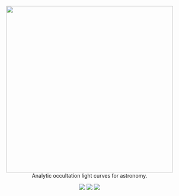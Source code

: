 <p align="center">
  <img width = "450" src="https://github.com/rodluger/starry/blob/master/misc/starry.png?raw=true"/>
  <br>
  Analytic occultation light curves for astronomy.
</p>
<p align="center">
  <a href="https://travis-ci.org/rodluger/starry/"><img src="https://img.shields.io/travis/rodluger/starry/master.svg?colorB=7d93c7"/></a>
  <a href="https://docs.google.com/viewer?url=https://github.com/rodluger/starry/raw/master-pdf/tex/starry.pdf"><img src="https://img.shields.io/badge/read-the_paper-7d93c7.svg?style=flat"/></a>
  <a href="https://rodluger.github.io/starry/"><img src="https://img.shields.io/badge/read-the_docs-7d93c7.svg?style=flat"/></a>
</p>
